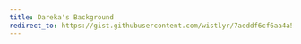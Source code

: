 ```yaml
---
title: Dareka's Background
redirect_to: https://gist.githubusercontent.com/wistlyr/7aeddf6cf6aa4a5140e05a6ad357c202/raw/7552234bd9560f90e4e945203ced345bbcb30fd7/%25E8%25AA%25B0%25E3%2581%258Bbg.txt
---
```

